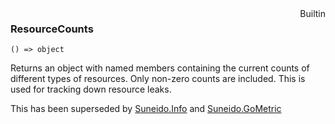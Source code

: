 <div style="float:right"><span class="builtin">Builtin</span></div>

### ResourceCounts

``` suneido
() => object
```

Returns an object with named members containing the current counts of different types of resources. Only non-zero counts are included. This is used for tracking down resource leaks.

This has been superseded by [Suneido.Info](<Suneido/Suneido.Info.md>) and [Suneido.GoMetric](<Suneido/Suneido.GoMetric.md>)